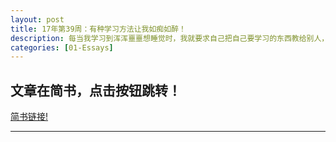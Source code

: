 ```yaml
---
layout: post
title: 17年第39周：有种学习方法让我如痴如醉！
description: 每当我学习到浑浑噩噩想睡觉时，我就要求自己把自己要学习的东西教给别人，于是乎，我立马精神抖擞，使尽浑身解数去学习它。
categories: [01-Essays]
---
```


## 文章在简书，点击按钮跳转！
<a class="btn btn-default" href= "https://www.jianshu.com/p/a0f4cc851801">简书链接!</a>

---

